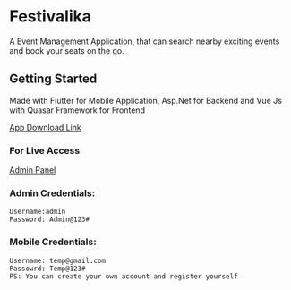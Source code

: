 # Festivalika

A Event Management Application, that can search nearby exciting events and book your seats on the go.

## Getting Started

Made with Flutter for Mobile Application, Asp.Net for Backend and Vue Js with Quasar Framework for Frontend

   [App Download Link](https://drive.google.com/file/d/1LDAuWdGMLqGhadhA5vDGNzH09syOIIkn/view?usp=share_link)
### For Live Access
   [Admin Panel](http://festivalika.rishanshrestha.com.np/)


### Admin Credentials:
	Username:admin
	Password: Admin@123#

### Mobile Credentials:
	Username: temp@gmail.com
	Passowrd: Temp@123#
	PS: You can create your own account and register yourself

